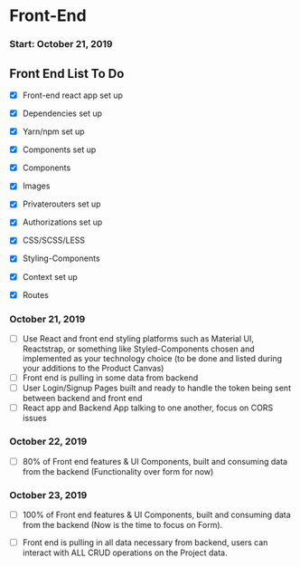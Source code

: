 # Front-End
### Start: October 21, 2019

## Front End List To Do

- [x] Front-end react app set up 

- [x] Dependencies set up

- [x] Yarn/npm set up

- [x] Components set up

- [x] Components 

- [x] Images

- [x] Privaterouters set up

- [x] Authorizations set up

- [x] CSS/SCSS/LESS

- [x] Styling-Components

- [x] Context set up

- [x] Routes 

### October 21, 2019 

- [ ]  Use React and front end styling platforms such as Material UI, Reactstrap, or something like Styled-Components chosen and implemented as your technology choice (to be done and listed during your additions to the Product Canvas)
- [ ]  Front end is pulling in some data from backend
- [ ]  User Login/Signup Pages built and ready to handle the token being sent between backend and front end
- [ ]  React app and Backend App talking to one another, focus on CORS issues

### October 22, 2019

- [ ]  80% of Front end features & UI Components, built and consuming data from the backend (Functionality over form for now)

### October 23, 2019

- [ ]  100% of Front end features & UI Components, built and consuming data from the backend (Now is the time to focus on Form).
- [ ]  Front end is pulling in all data necessary from backend, users can interact with ALL CRUD operations on the Project data.


